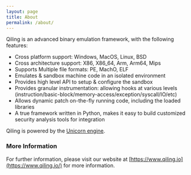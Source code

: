 ```yaml
---
layout: page
title: About
permalink: /about/
---
```


Qiling is an advanced binary emulation framework, with the following features:

- Cross platform support: Windows, MacOS, Linux, BSD
- Cross architecture support: X86, X86_64, Arm, Arm64, Mips
- Supports Multiple file formats: PE, MachO, ELF
- Emulates & sandbox machine code in an isolated environment
- Provides high level API to setup & configure the sandbox
- Provides granular instrumentation: allowing hooks at various levels (instruction/basic-block/memory-access/exception/syscall/IO/etc)
- Allows dynamic patch on-the-fly running code, including the loaded libraries
- A true framework written in Python, makes it easy to build customized security analysis tools for integration

Qiling is powered by the [Unicorn engine](http://www.unicorn-engine.org/).

### More Information

For further information, please visit our website at [https://www.qiling.io](https://www.qiling.io/) for more information.
